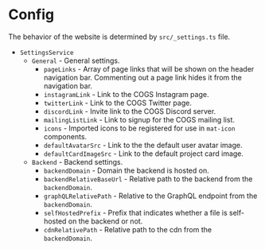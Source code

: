 # Config

The behavior of the website is determined by `src/_settings.ts` file.

- `SettingsService`
  - `General` - General settings.
    - `pageLinks` - Array of page links that will be shown on the header navigation bar. Commenting out a page link hides it from the navigation bar.
    - `instagramLink` - Link to the COGS Instagram page.
    - `twitterLink` - Link to the COGS Twitter page.
    - `discordLink` - Invite link to the COGS Discord server.
    - `mailingListLink` - Link to signup for the COGS mailing list.
    - `icons` - Imported icons to be registered for use in `mat-icon` components.
    - `defaultAvatarSrc` - Link to the the default user avatar image.
    - `defaultCardImageSrc` - Link to the default project card image.
  - `Backend` - Backend settings.
    - `backendDomain` - Domain the backend is hosted on.
    - `backendRelativeBaseUrl` - Relative path to the backend from the `backendDomain`.
    - `graphQLRelativePath` - Relative to the GraphQL endpoint from the `backendDomain`.
    - `selfHostedPrefix` - Prefix that indicates whether a file is self-hosted on the backend or not.
    - `cdnRelativePath` - Relative path to the cdn from the `backendDomain`.
